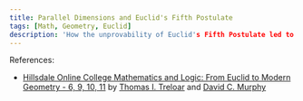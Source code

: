 ```yaml
---
title: Parallel Dimensions and Euclid's Fifth Postulate
tags: [Math, Geometry, Euclid]
description: 'How the unprovability of Euclid's Fifth Postulate led to discoveries about the nature of the universe.'
---
```


References: 

- [Hillsdale Online College Mathematics and Logic: From Euclid to Modern Geometry - 6, 9, 10, 11](https://online.hillsdale.edu/courses/mathematics-and-logic-from-euclid-to-modern-geometry) by [Thomas I. Treloar](https://www.hillsdale.edu/faculty/thomas-treloar/) and [David C. Murphy](https://www.hillsdale.edu/faculty/david-murphy/)